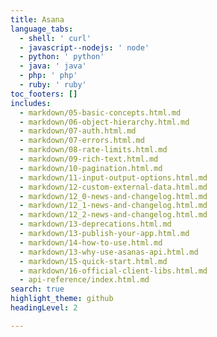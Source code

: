 ```yaml
---
title: Asana
language_tabs:
  - shell: ' curl'
  - javascript--nodejs: ' node'
  - python: ' python'
  - java: ' java'
  - php: ' php'
  - ruby: ' ruby'
toc_footers: []
includes:
  - markdown/05-basic-concepts.html.md
  - markdown/06-object-hierarchy.html.md
  - markdown/07-auth.html.md
  - markdown/07-errors.html.md
  - markdown/08-rate-limits.html.md
  - markdown/09-rich-text.html.md
  - markdown/10-pagination.html.md
  - markdown/11-input-output-options.html.md
  - markdown/12-custom-external-data.html.md
  - markdown/12_0-news-and-changelog.html.md
  - markdown/12_1-news-and-changelog.html.md
  - markdown/12_2-news-and-changelog.html.md
  - markdown/13-deprecations.html.md
  - markdown/13-publish-your-app.html.md
  - markdown/14-how-to-use.html.md
  - markdown/13-why-use-asanas-api.html.md
  - markdown/15-quick-start.html.md
  - markdown/16-official-client-libs.html.md
  - api-reference/index.html.md
search: true
highlight_theme: github
headingLevel: 2

---
```

